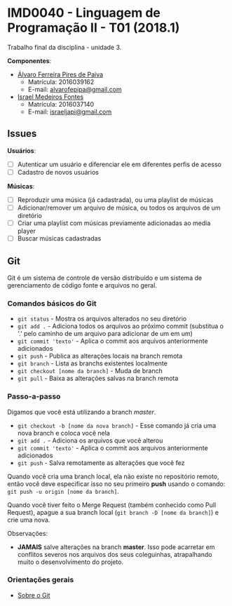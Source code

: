 # IMD0040 - Linguagem de Programação II - T01 (2018.1)

Trabalho final da disciplina - unidade 3.

**Componentes**:
- <a href="https://github.com/alvarofpp">Álvaro Ferreira Pires de Paiva</a>
  - Matrícula: 2016039162
  - E-mail: alvarofepipa@gmail.com
- <a href="https://github.com/israelfontes">Israel Medeiros Fontes</a>
  - Matrícula: 2016037140 
  - E-mail: israeljapi@gmail.com
  
## Issues
**Usuários**:
- [ ] Autenticar um usuário e diferenciar ele em diferentes perfis de acesso
- [ ] Cadastro de novos usuários

**Músicas**:
- [ ] Reproduzir uma música (já cadastrada), ou uma playlist de músicas
- [ ] Adicionar/remover um arquivo de música, ou todos os arquivos de um diretório
- [ ] Criar uma playlist com músicas previamente adicionadas ao media player
- [ ] Buscar músicas cadastradas

## Git

Git é um sistema de controle de versão distribuído e um sistema de gerenciamento de código fonte e arquivos no geral.

### Comandos básicos do Git

- `git status` - Mostra os arquivos alterados no seu diretório
- `git add .` - Adiciona todos os arquivos ao próximo commit (substitua o '.' pelo caminho de um arquivo para adicionar de um em um)
- `git commit 'texto'` - Aplica o commit aos arquivos anteriormente adicionados
- `git push` - Publica as alterações locais na branch remota
- `git branch` - Lista as branchs existentes localmente
- `git checkout [nome da branch]` - Muda de branch
- `git pull` - Baixa as alterações salvas na branch remota

### Passo-a-passo

Digamos que você está utilizando a branch *master*.

- `git checkout -b [nome da nova branch]` - Esse comando já cria uma nova branch e coloca você nela
- `git add .` - Adiciona os arquivos que você alterou
- `git commit 'texto'` - Aplica o commit aos arquivos anteriormente adicionados
- `git push` - Salva remotamente as alterações que você fez

Quando você cria uma branch local, ela não existe no repositório remoto, então você deve especificar isso no seu primeiro **push** usando o comando: `git push -u origin [nome da branch]`.

Quando você tiver feito o Merge Request (também conhecido como Pull Request), apague a sua branch local (`git branch -D [nome da branch]`) e crie uma nova.

Observações:
- **JAMAIS** salve alterações na branch **master**. Isso pode acarretar em conflitos severos nos arquivos dos seus coleguinhas, atrapalhando muito o desenvolvimento do projeto.

### Orientações gerais

- [Sobre o Git](http://www.letmegooglethat.com/?q=git)